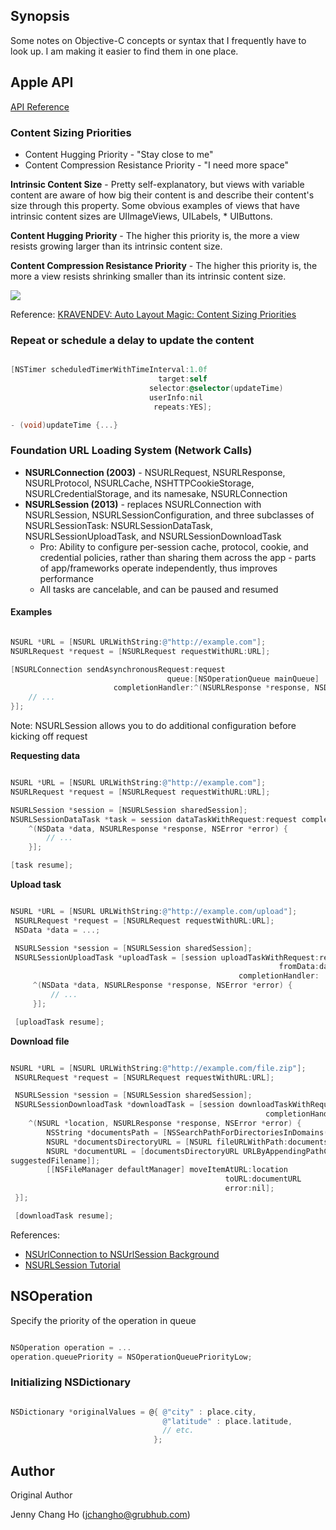 ## Synopsis

Some notes on Objective-C concepts or syntax that I frequently have to look up.  I am making it easier to find them in one place.

## Apple API

[API Reference](https://developer.apple.com/reference/)

### Content Sizing Priorities

* Content Hugging Priority - "Stay close to me"
* Content Compression Resistance Priority - "I need more space"

**Intrinsic Content Size** - Pretty self-explanatory, but views with variable content are aware of how big their content is and describe their content's size through this property. Some obvious examples of views that have intrinsic content sizes are UIImageViews, UILabels, * UIButtons.

**Content Hugging Priority** - The higher this priority is, the more a view resists growing larger than its intrinsic content size.

**Content Compression Resistance Priority** - The higher this priority is, the more a view resists shrinking smaller than its intrinsic content size.

<img src="https://static1.squarespace.com/static/5592eb03e4b051859f0b377f/t/55f86137e4b075b26c33cc17/1442341176554/?format=300w">

Reference: [KRAVENDEV: Auto Layout Magic: Content Sizing Priorities](https://krakendev.io/blog/autolayout-magic-like-harry-potter-but-real)

### Repeat or schedule a delay to update the content

```Objective-C

[NSTimer scheduledTimerWithTimeInterval:1.0f
                                 target:self
                               selector:@selector(updateTime)
                               userInfo:nil
                                repeats:YES];

- (void)updateTime {...}

```

### Foundation URL Loading System (Network Calls)

* **NSURLConnection (2003)** - NSURLRequest, NSURLResponse, NSURLProtocol, NSURLCache, NSHTTPCookieStorage, NSURLCredentialStorage, and its namesake, NSURLConnection
* **NSURLSession (2013)** - replaces NSURLConnection with NSURLSession, NSURLSessionConfiguration, and three subclasses of NSURLSessionTask: NSURLSessionDataTask, NSURLSessionUploadTask, and NSURLSessionDownloadTask
  * Pro: Ability to configure per-session cache, protocol, cookie, and credential policies, rather than sharing them across the app - parts of app/frameworks operate independently, thus improves performance
  * All tasks are cancelable, and can be paused and resumed

#### Examples

```Objective-C

NSURL *URL = [NSURL URLWithString:@"http://example.com"];
NSURLRequest *request = [NSURLRequest requestWithURL:URL];

[NSURLConnection sendAsynchronousRequest:request
                                   queue:[NSOperationQueue mainQueue]
                       completionHandler:^(NSURLResponse *response, NSData *data, NSError *error) {
    // ...
}];

```

Note: NSURLSession allows you to do additional configuration before kicking off request

**Requesting data**

```Objective-C

NSURL *URL = [NSURL URLWithString:@"http://example.com"];
NSURLRequest *request = [NSURLRequest requestWithURL:URL];

NSURLSession *session = [NSURLSession sharedSession];
NSURLSessionDataTask *task = session dataTaskWithRequest:request completionHandler:
    ^(NSData *data, NSURLResponse *response, NSError *error) {
        // ...
    }];

[task resume];

```

**Upload task**

```Objective-C

NSURL *URL = [NSURL URLWithString:@"http://example.com/upload"];
 NSURLRequest *request = [NSURLRequest requestWithURL:URL];
 NSData *data = ...;

 NSURLSession *session = [NSURLSession sharedSession];
 NSURLSessionUploadTask *uploadTask = [session uploadTaskWithRequest:request
                                                            fromData:data
                                                   completionHandler:
     ^(NSData *data, NSURLResponse *response, NSError *error) {
         // ...
     }];

 [uploadTask resume];

```

**Download file**

```Objective-C

NSURL *URL = [NSURL URLWithString:@"http://example.com/file.zip"];
 NSURLRequest *request = [NSURLRequest requestWithURL:URL];

 NSURLSession *session = [NSURLSession sharedSession];
 NSURLSessionDownloadTask *downloadTask = [session downloadTaskWithRequest:request
                                                         completionHandler:
    ^(NSURL *location, NSURLResponse *response, NSError *error) {
        NSString *documentsPath = [NSSearchPathForDirectoriesInDomains(NSDocumentDirectory, NSUserDomainMask, YES) firstObject];
        NSURL *documentsDirectoryURL = [NSURL fileURLWithPath:documentsPath];
        NSURL *documentURL = [documentsDirectoryURL URLByAppendingPathComponent:[response
suggestedFilename]];
        [[NSFileManager defaultManager] moveItemAtURL:location
                                                toURL:documentURL
                                                error:nil];
 }];

 [downloadTask resume];

```

References:

* [NSUrlConnection to NSUrlSession Background](https://www.objc.io/issues/5-ios7/from-nsurlconnection-to-nsurlsession/)
* [NSURLSession Tutorial](https://www.raywenderlich.com/110458/nsurlsession-tutorial-getting-started)

## NSOperation

Specify the priority of the operation in queue

```Objective-C

NSOperation operation = ...
operation.queuePriority = NSOperationQueuePriorityLow;

```

### Initializing NSDictionary

```Objective-C

NSDictionary *originalValues = @{ @"city" : place.city,
                                  @"latitude" : place.latitude,
                                  // etc.
                                };
```

## Author

Original Author

Jenny Chang Ho (jchangho@grubhub.com)
